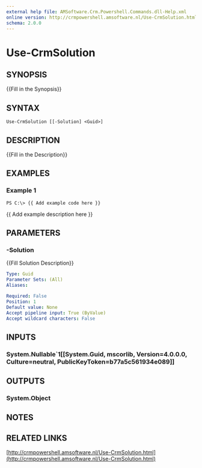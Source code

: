 ```yaml
---
external help file: AMSoftware.Crm.Powershell.Commands.dll-Help.xml
online version: http://crmpowershell.amsoftware.nl/Use-CrmSolution.html
schema: 2.0.0
---
```


# Use-CrmSolution

## SYNOPSIS
{{Fill in the Synopsis}}

## SYNTAX

```
Use-CrmSolution [[-Solution] <Guid>]
```

## DESCRIPTION
{{Fill in the Description}}

## EXAMPLES

### Example 1
```
PS C:\> {{ Add example code here }}
```

{{ Add example description here }}

## PARAMETERS

### -Solution
{{Fill Solution Description}}

```yaml
Type: Guid
Parameter Sets: (All)
Aliases: 

Required: False
Position: 1
Default value: None
Accept pipeline input: True (ByValue)
Accept wildcard characters: False
```

## INPUTS

### System.Nullable`1[[System.Guid, mscorlib, Version=4.0.0.0, Culture=neutral, PublicKeyToken=b77a5c561934e089]]


## OUTPUTS

### System.Object

## NOTES

## RELATED LINKS

[http://crmpowershell.amsoftware.nl/Use-CrmSolution.html](http://crmpowershell.amsoftware.nl/Use-CrmSolution.html)

